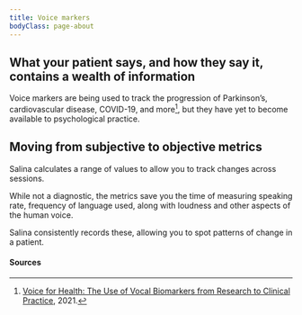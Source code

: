 ```yaml
---
title: Voice markers
bodyClass: page-about
---
```


## What your patient says, and how they say it, contains a wealth of information

Voice markers are being used to track the progression of Parkinson’s, cardiovascular disease, COVID-19, and more[^1], but they have yet to become available to psychological practice. 

## Moving from subjective to objective metrics

Salina calculates a range of values to allow you to track changes across sessions. 

While not a diagnostic, the metrics save you the time of measuring speaking rate, frequency of language used, along with loudness and other aspects of the human voice.

Salina consistently records these, allowing you to spot patterns of change in a patient.


#### Sources

[^1]: [Voice for Health: The Use of Vocal Biomarkers from Research to Clinical Practice](https://doi.org/10.1159/000515346), 2021.

